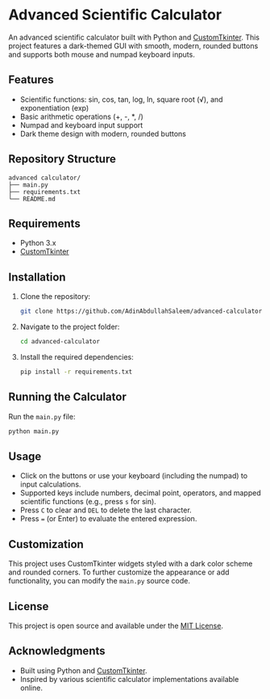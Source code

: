 # Advanced Scientific Calculator

An advanced scientific calculator built with Python and [CustomTkinter](https://github.com/TomSchimansky/CustomTkinter). This project features a dark-themed GUI with smooth, modern, rounded buttons and supports both mouse and numpad keyboard inputs.

## Features

- Scientific functions: sin, cos, tan, log, ln, square root (√), and exponentiation (exp)
- Basic arithmetic operations (+, -, *, /)
- Numpad and keyboard input support
- Dark theme design with modern, rounded buttons

## Repository Structure

```plaintext
advanced calculator/
├── main.py
├── requirements.txt
└── README.md
```

## Requirements

- Python 3.x
- [CustomTkinter](https://github.com/TomSchimansky/CustomTkinter)

## Installation

1. Clone the repository:

    ```bash
    git clone https://github.com/AdinAbdullahSaleem/advanced-calculator.git
    ```

2. Navigate to the project folder:

    ```bash
    cd advanced-calculator
    ```

3. Install the required dependencies:

    ```bash
    pip install -r requirements.txt
    ```

## Running the Calculator

Run the `main.py` file:

```bash
python main.py
```

## Usage

- Click on the buttons or use your keyboard (including the numpad) to input calculations.
- Supported keys include numbers, decimal point, operators, and mapped scientific functions (e.g., press `s` for sin).
- Press `C` to clear and `DEL` to delete the last character.
- Press `=` (or Enter) to evaluate the entered expression.

## Customization

This project uses CustomTkinter widgets styled with a dark color scheme and rounded corners. To further customize the appearance or add functionality, you can modify the `main.py` source code.

## License

This project is open source and available under the [MIT License](LICENSE).

## Acknowledgments

- Built using Python and [CustomTkinter](https://github.com/TomSchimansky/CustomTkinter).
- Inspired by various scientific calculator implementations available online.
